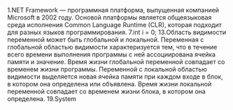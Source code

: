 1.NET Framework — программная платформа, выпущенная компанией Microsoft в 2002 году. Основой платформы является общеязыковая среда исполнения Common Language Runtime (CLR), которая подходит для разных языков программирования.
7.int i = 0;
13.Область видимости переменной может быть глобальной и локальной. Переменная с глобальной областью видимости характеризуется тем, что в течение всего времени выполнения программы с ней ассоциирована ячейка памяти и значение. Время жизни глобальной переменной  совпадает со временем жизни программы. Переменной с локальной областью видимости выделяется новая ячейка памяти при каждом входе в блок, в котором она определена или объявлена. Время жизни локальной переменной совпадает со временем жизни блока, в котором она определена.
19.System
